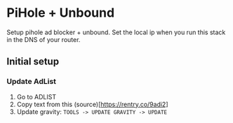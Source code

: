 # PiHole + Unbound

Setup pihole ad blocker + unbound.
Set the local ip when you run this stack in the DNS of your router.

## Initial setup

### Update AdList

1. Go to ADLIST
2. Copy text from this (source)[https://rentry.co/9adi2]
3. Update gravity: `TOOLS -> UPDATE GRAVITY -> UPDATE`
